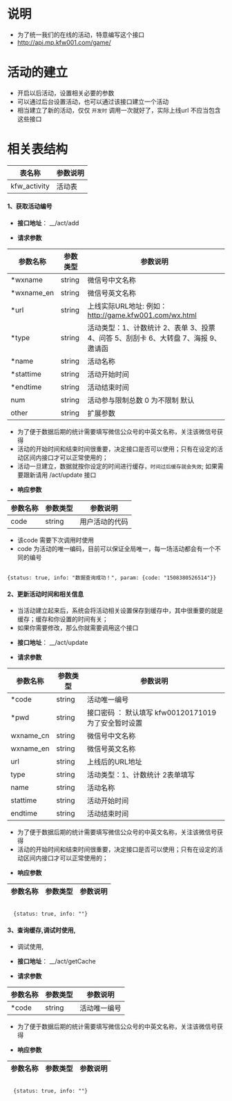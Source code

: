 

# 说明

- 为了统一我们的在线的活动，特意编写这个接口
- http://api.mp.kfw001.com/game/

# 活动的建立

- 开启以后活动，设置相关必要的参数
- 可以通过后台设置活动，也可以通过该接口建立一个活动
- 相当建立了新的活动，仅仅 `开发时` 调用一次就好了，实际上线url 不应当包含这些接口

#  相关表结构

|  表名称  | 参数说明 |
| --------- |  ------- |
| kfw_activity | 活动表  |

#### 1、获取活动编号

+ __接口地址__： __/act/add

+ __请求参数__

|  参数名称  | 参数类型 | 参数说明 |
| --------- | -------- | ------- |
| *wxname | string | 微信号中文名称 |
| *wxname_en | string | 微信号英文名称 |
| *url | string | 上线实际URL地址: 例如： http://game.kfw001.com/wx.html |
| *type | string | 活动类型：1、计数统计 2、表单 3、投票 4、问答 5、刮刮卡 6、大转盘 7、海报 9、邀请函 |
| *name | string | 活动名称 |
| *stattime | string | 活动开始时间 |
| *endtime | string | 活动结束时间 |
|  num | string | 活动参与限制总数  0 为不限制 默认 |
|  other | string | 扩展参数 |

- 为了便于数据后期的统计需要填写微信公众号的中英文名称，关注该微信号获得
- 活动的开始时间和结束时间很重要，决定接口是否可以使用；只有在设定的活动区间内接口才可以正常使用的；
- 活动一旦建立，数据就按你设定的时间进行缓存，`时间过后缓存就会失效`; 如果需要跟新请用 /act/update 接口

+ __响应参数__

|  参数名称  | 参数类型 | 参数说明 |
| --------- | -------- | ------- |
| code | string | 用户活动的代码 |

- 该code 需要下次调用时使用
- code 为活动的唯一编码，目前可以保证全局唯一，每一场活动都会有一个不同的编号

```text

{status: true, info: "数据查询成功！", param: {code: "1508380526514"}}

```

#### 2、更新活动时间和相关信息

- 当活动建立起来后，系统会将活动相关设置保存到缓存中，其中很重要的就是缓存；缓存和你设置的时间有关；
- 如果你需要修改，那么你就需要调用这个接口

+ __接口地址__： __/act/update

+ __请求参数__

|  参数名称  | 参数类型 | 参数说明 |
| --------- | -------- | ------- |
| *code | string | 活动唯一编号 |
| *pwd | string  | 接口密码   ： 默认填写 kfw00120171019 为了安全暂时设置 |
| wxname_cn | string | 微信号中文名称 |
| wxname_en | string | 微信号英文名称 |
| url | string | 上线后的URL地址 |
| type | string | 活动类型：1、计数统计 2表单填写  |
| name | string | 活动名称 |
| stattime | string | 活动开始时间 |
| endtime | string | 活动结束时间 |

- 为了便于数据后期的统计需要填写微信公众号的中英文名称，关注该微信号获得
- 活动的开始时间和结束时间很重要，决定接口是否可以使用；只有在设定的活动区间内接口才可以正常使用的；

+ __响应参数__

|  参数名称  | 参数类型 | 参数说明 |
| --------- | -------- | ------- |

```text

  {status: true, info: ""}

```

#### 3、查询缓存,调试时使用,

- 调试使用,

+ __接口地址__： __/act/getCache

+ __请求参数__

|  参数名称  | 参数类型 | 参数说明 |
| --------- | -------- | ------- |
| *code | string | 活动唯一编号 |


- 为了便于数据后期的统计需要填写微信公众号的中英文名称，关注该微信号获得

+ __响应参数__

|  参数名称  | 参数类型 | 参数说明 |
| --------- | -------- | ------- |

```text

  {status: true, info: ""}

```
